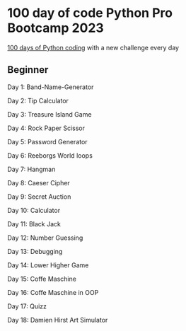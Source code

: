 # 100 day of code Python Pro Bootcamp 2023

[100 days of Python coding](https://www.udemy.com/course/100-days-of-code/) with a new challenge every day

## Beginner

Day 1: Band-Name-Generator

Day 2: Tip Calculator

Day 3: Treasure Island Game

Day 4: Rock Paper Scissor

Day 5: Password Generator 

Day 6: Reeborgs World loops

Day 7: Hangman

Day 8: Caeser Cipher

Day 9: Secret Auction

Day 10: Calculator

Day 11: Black Jack

Day 12: Number Guessing

Day 13: Debugging

Day 14: Lower Higher Game

Day 15: Coffe Maschine

Day 16: Coffe Maschine in OOP

Day 17: Quizz

Day 18: Damien Hirst Art Simulator